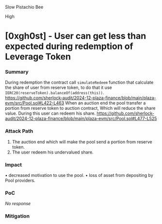 Slow Pistachio Bee

High

# [0xgh0st] - User can get less than expected during redemption of Leverage Token

### Summary

During redemption the contract call `simulateRedeem` function that calculate the share of user from reserve token, to do that it use `IERC20(reserveToken).balanceOf(address(this))`.
https://github.com/sherlock-audit/2024-12-plaza-finance/blob/main/plaza-evm/src/Pool.sol#L422-L463
When an auction end the pool transfer a portion from reserve token to auction contract, Which will reduce the share value. During this user can redeem his share. 
https://github.com/sherlock-audit/2024-12-plaza-finance/blob/main/plaza-evm/src/Pool.sol#L477-L525


### Attack Path

1. The auction end which will make the pool send a portion from reserve token.
2. The user redeem his undervalued share. 

### Impact

• decreased motivation to use the pool.
• loss of asset from depositing by Pool providers.

### PoC

_No response_

### Mitigation

